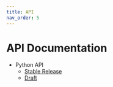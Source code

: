 ```yaml
---
title: API
nav_order: 5
---
```

# API Documentation

- Python API 
  - [Stable Release](python)
  - [Draft](python-draft)
